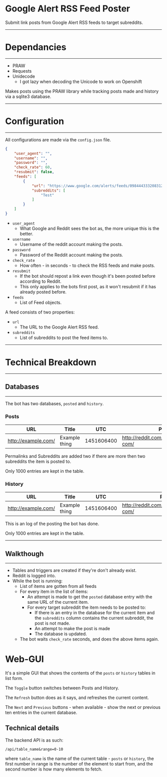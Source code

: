 # Google Alert RSS Feed Poster

Submit link posts from Google Alert RSS feeds to target subreddits.

*****

# Dependancies

*****

- PRAW
- Requests
- Unidecode
    - I got lazy when decoding the Unicode to work on Openshift

Makes posts using the PRAW library while tracking posts made and history via a sqlite3 database.

*****

# Configuration

*****

All configurations are made via the `config.json` file.

```JSON
{
    "user_agent": "",
    "username": "",
    "password": "",
    "check_rate": 60,
    "resubmit": false,
    "feeds": [
        {
            "url": "https://www.google.com/alerts/feeds/09844433320831210961/3504146379976622958",
            "subreddits": [
                "Test"
            ]
        }
    ]
}
```

- `user_agent`
    - What Google and Reddit sees the bot as, the more unique this is the better.
- `username`
    - Username of the reddit account making the posts.
- `password`
    - Password of the Reddit account making the posts.
- `check_rate`
    - How often - in seconds - to check the RSS feeds and make posts.
- `resubmit`
    - If the bot should repost a link even though it's been posted before according to Reddit.
    - This only applies to the bots first post, as it won't resubmit if it has already posted before.
- `feeds`
    - List of Feed objects.

A feed consists of two properties:

- `url`
    - The URL to the Google Alert RSS feed.
- `subreddits`
    - List of subreddits to post the feed items to.

*****

# Technical Breakdown

*****

## Databases

*****

The bot has two databases, `posted` and `history`.

### Posts

URL | Title | UTC | Permalinks | Subreddits
--- |  ---  | --- |     ---    |    ---
http://example.com/ | Example thing | 1451606400 | http://reddit.com/Test/1234567/example-com/ | Test

Permalinks and Subreddits are added two if there are more then two subreddits the item is posted to.

Only 1000 entries are kept in the table.

### History

URL | Title | UTC | Permalink | Subreddit
--- |  ---  | --- |     ---   |    ---
http://example.com/ | Example thing | 1451606400 | http://reddit.com/Test/1234567/example-com/ | Test

This is an log of the posting the bot has done.

Only 1000 entries are kept in the table.

*****

## Walkthough

*****

- Tables and triggers are created if they're don't already exist.
- Reddit is logged into.
- While the bot is running:
    - List of items are gotten from all feeds
    - For every item in the list of items:
        - An attempt is made to get the `posted` database entry with the same URL of the current item.
        - For every target subreddit the item needs to be posted to:
            - If there is an entry in the database for the current item and the `subreddits` column contains the current subreddit, the post is not made.
            - An attempt to make the post is made
            - The database is updated.
    - The bot waits `check_rate` seconds, and does the above items again.

# Web-GUI

It's a simple GUI that shows the contents of the `posts` or `history` tables in list form.

The `Toggle` button switches between Posts and History.

The `Refresh` button does as it says, and refreshes the current content.

The `Next` and `Previous` buttons - when available - show the next or previous ten entries in the current database.

## Technical details

The backend API is as such:

`/api/table_name&range=0-10`

where `table_name` is the name of the current table - `posts` or `history`, the first number in range is the number of the element to start from, and the second number is how many elements to fetch.
